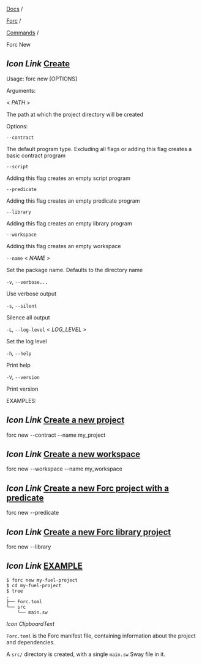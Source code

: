 [Docs](https://docs.fuel.network/) /

[Forc](https://docs.fuel.network/docs/forc/) /

[Commands](https://docs.fuel.network/docs/forc/commands/) /

Forc New

## _Icon Link_ [Create](https://docs.fuel.network/docs/forc/commands/forc%5fnew/\#forc-new)

Usage: forc new \[OPTIONS\]

Arguments:

< _PATH_ \>

The path at which the project directory will be created

Options:

`--contract`

The default program type. Excluding all flags or adding this flag creates a basic contract program

`--script`

Adding this flag creates an empty script program

`--predicate`

Adding this flag creates an empty predicate program

`--library`

Adding this flag creates an empty library program

`--workspace`

Adding this flag creates an empty workspace

`--name` < _NAME_ \>

Set the package name. Defaults to the directory name

`-v`, `--verbose...`

Use verbose output

`-s`, `--silent`

Silence all output

`-L`, `--log-level` < _LOG\_LEVEL_ \>

Set the log level

`-h`, `--help`

Print help

`-V`, `--version`

Print version

EXAMPLES:

## _Icon Link_ [Create a new project](https://docs.fuel.network/docs/forc/commands/forc%5fnew/\#forc-new)

forc new --contract --name my\_project

## _Icon Link_ [Create a new workspace](https://docs.fuel.network/docs/forc/commands/forc%5fnew/\#forc-new)

forc new --workspace --name my\_workspace

## _Icon Link_ [Create a new Forc project with a predicate](https://docs.fuel.network/docs/forc/commands/forc%5fnew/\#forc-new)

forc new --predicate

## _Icon Link_ [Create a new Forc library project](https://docs.fuel.network/docs/forc/commands/forc%5fnew/\#forc-new)

forc new --library

## _Icon Link_ [EXAMPLE](https://docs.fuel.network/docs/forc/commands/forc%5fnew/\#forc-new)

```fuel_Box fuel_Box-idXKMmm-css
$ forc new my-fuel-project
$ cd my-fuel-project
$ tree
.
├── Forc.toml
└── src
    └── main.sw

```

_Icon ClipboardText_

`Forc.toml` is the Forc manifest file, containing information about the project and dependencies.

A `src/` directory is created, with a single `main.sw` Sway file in it.